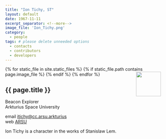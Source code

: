```yaml
---
title: "Ion Tichy, ST"
layout: default
date: 1967-11-11
excerpt_separator: <!--more-->
image_file: 'Ion_Tichy.png'
category:
  - people
tags: # please delete unneeded options
  - contacts
  - contributors
  - developers
---
```


{% for static_file in site.static_files %}
  {% if static_file.path contains page.image_file %}
<img style="float: right; width: 80px;" src="{{ static_file.path | relative_url}}" />
  {% endif %}
{% endfor %}

## {{ page.title }}

Beacon Explorer  
Arkturius Space University  

email [itichy@cc.arsu.arkturius](mailto:itichy@cc.arkturius)  
web [ARSU](https://sww.arsu.arkturius)  

<!--more-->

Ion Tichy is a character in the works of Stanislaw Lem.





